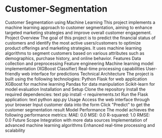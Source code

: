 # Customer-Segmentation
Customer Segmentation using Machine Learning
This project implements a machine learning approach to customer segmentation, aiming to enhance targeted marketing strategies and improve overall customer engagement.
Project Overview
The goal of this project is to predict the financial status of customers and identify the most active users/customers to optimize product offerings and marketing strategies. It uses machine learning algorithms to segment customers based on various attributes such as demographics, purchase history, and online behavior.
Features
Data collection and preprocessing
Feature engineering
Machine learning model implementation (XGBoost Classifier)
Real-time processing capabilities
User-friendly web interface for predictions
Technical Architecture
The project is built using the following technologies:
Python
Flask for web application
XGBoost for machine learning
Pandas for data manipulation
Scikit-learn for model evaluation
Installation and Setup
Clone the repository
Install the required dependencies:
text
pip install -r requirements.txt
Run the Flask application:
text
python app.py
Usage
Access the web interface through your browser
Input customer data into the form
Click "Predict" to get the customer segmentation result
Model Performance
The model achieves the following performance metrics:
MAE: 0.0
MSE: 0.0
R-squared: 1.0
RMSE: 0.0
Future Scope
Integration with more data sources
Implementation of advanced machine learning algorithms
Enhanced real-time processing and scalability

